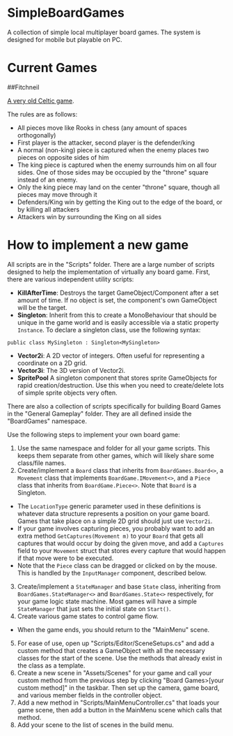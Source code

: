 # SimpleBoardGames
A collection of simple local multiplayer board games. The system is designed for mobile but playable on PC.


# Current Games

##Fitchneil

[A very old Celtic game](http://www.knauer.org/mike/sca/classes/fitchneal.html).

The rules are as follows:

* All pieces move like Rooks in chess (any amount of spaces orthogonally)
* First player is the attacker, second player is the defender/king
* A normal (non-king) piece is captured when the enemy places two pieces on opposite sides of him
* The king piece is captured when the enemy surrounds him on all four sides. One of those sides may be occupied by the "throne" square instead of an enemy.
* Only the king piece may land on the center "throne" square, though all pieces may move through it
* Defenders/King win by getting the King out to the edge of the board, or by killing all attackers
* Attackers win by surrounding the King on all sides


# How to implement a new game

All scripts are in the "Scripts" folder.
There are a large number of scripts designed to help the implementation of virtually any board game. First, there are various independent utility scripts:

* **KillAfterTime**: Destroys the target GameObject/Component after a set amount of time. If no object is set, the component's own GameObject will be the target.
* **Singleton**: Inherit from this to create a MonoBehaviour that should be unique in the game world and is easily accessible via a static property `Instance`.
To declare a singleton class, use the following syntax:
```
public class MySingleton : Singleton<MySingleton>
```
* **Vector2i**: A 2D vector of integers. Often useful for representing a coordinate on a 2D grid.
* **Vector3i**: The 3D version of Vector2i.
* **SpritePool** A singleton component that stores sprite GameObjects for rapid creation/destruction. Use this when you need to create/delete lots of simple sprite objects very often.

There are also a collection of scripts specifically for building Board Games in the "General Gameplay" folder. They are all defined inside the "BoardGames" namespace.

Use the following steps to implement your own board game:

1. Use the same namespace and folder for all your game scripts. This keeps them separate from other games, which will likely share some class/file names.
2. Create/implement a `Board` class that inherits from `BoardGames.Board<>`, a `Movement` class that implements `BoardGame.IMovement<>`, and a `Piece` class that inherits from `BoardGame.Piece<>`. Note that `Board` is a Singleton.
  * The `LocationType` generic parameter used in these definitions is whatever data structure represents a position on your game board. Games that take place on a simple 2D grid should just use `Vector2i`.
  * If your game involves capturing pieces, you probably want to add an extra method `GetCaptures(Movement m)` to your `Board` that gets all captures that would occur by doing the given move, and add a `Captures` field to your `Movement` struct that stores every capture that would happen if that move were to be executed.
  * Note that the `Piece` class can be dragged or clicked on by the mouse. This is handled by the `InputManager` component, described below.
3. Create/implement a `StateManager` and base `State` class, inheriting from `BoardGames.StateManager<>` and `BoardGames.State<>` respectively, for your game logic state machine. Most games will have a simple `StateManager` that just sets the initial state on `Start()`.
4. Create various game states to control game flow.
  * When the game ends, you should return to the "MainMenu" scene.
5. For ease of use, open up "Scripts/Editor/SceneSetups.cs" and add a custom method that creates a GameObject with all the necessary classes for the start of the scene. Use the methods that already exist in the class as a template.
6. Create a new scene in "Assets/Scenes" for your game and call your custom method from the previous step by clicking "Board Games>[your custom method]" in the taskbar. Then set up the camera, game board, and various member fields in the controller object.
7. Add a new method in "Scripts/MainMenuController.cs" that loads your game scene, then add a button in the MainMenu scene which calls that method.
8. Add your scene to the list of scenes in the build menu.
